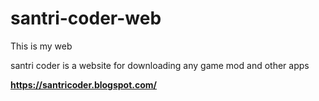# santri-coder-web
This is my web



santri coder is a website for downloading any game mod and other apps


<b>https://santricoder.blogspot.com/
